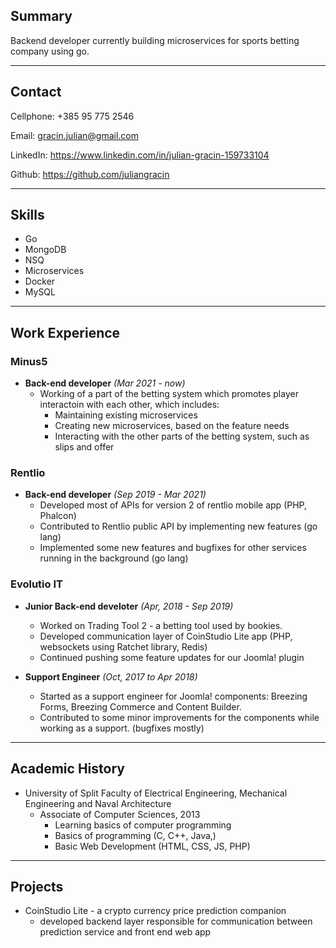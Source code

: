 ## Summary

Backend developer currently building microservices for sports betting company using go.


***


## Contact 

Cellphone: +385 95 775 2546

Email: gracin.julian@gmail.com

LinkedIn: https://www.linkedin.com/in/julian-gracin-159733104

Github: https://github.com/juliangracin

***


## Skills

 - Go
 - MongoDB
 - NSQ
 - Microservices
 - Docker
 - MySQL


***


## Work Experience


### Minus5
- **Back-end developer** *(Mar 2021 - now)*
    - Working of a part of the betting system which promotes player interactoin with each other, which includes:
        - Maintaining existing microservices
        - Creating new microservices, based on the feature needs
        - Interacting with the other parts of the betting system, such as slips and offer


### Rentlio

- **Back-end developer** *(Sep 2019 - Mar 2021)*
    - Developed most of APIs for version 2 of rentlio mobile app (PHP, Phalcon)
    - Contributed to Rentlio public API by implementing new features (go lang)
    - Implemented some new features and bugfixes for other services running in the background (go lang)


### Evolutio IT

- **Junior Back-end develoter** *(Apr, 2018 - Sep 2019)*
    - Worked on Trading Tool 2 - a betting tool used by bookies.
    - Developed communication layer of CoinStudio Lite app (PHP, websockets using Ratchet library, Redis)
    - Continued pushing some feature updates for our Joomla! plugin

- **Support Engineer** *(Oct, 2017 to Apr 2018)*
    - Started as a support engineer for Joomla! components: Breezing Forms, Breezing Commerce and Content Builder.
    - Contributed to some minor improvements for the components while working as a support. (bugfixes mostly)

***


## Academic History

- University of Split Faculty of Electrical Engineering, Mechanical Engineering and Naval Architecture
    - Associate of Computer Sciences, 2013
        - Learning basics of computer programming
        - Basics of programming (C, C++, Java,)
        - Basic Web Development (HTML, CSS, JS, PHP)

***


## Projects

- CoinStudio Lite - a crypto currency price prediction companion
    - developed backend layer responsible for communication between prediction service and front end web app
